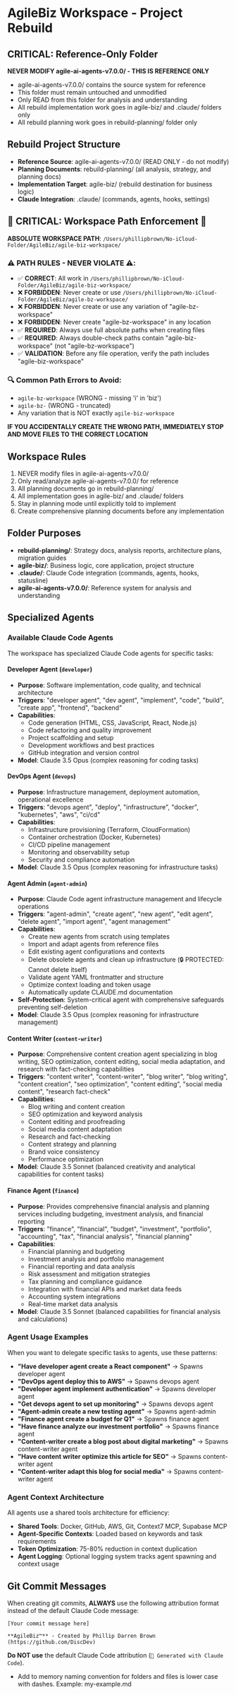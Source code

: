 # AgileBiz Workspace - Project Rebuild

## CRITICAL: Reference-Only Folder
**NEVER MODIFY agile-ai-agents-v7.0.0/ - THIS IS REFERENCE ONLY**
- agile-ai-agents-v7.0.0/ contains the source system for reference
- This folder must remain untouched and unmodified
- Only READ from this folder for analysis and understanding
- All rebuild implementation work goes in agile-biz/ and .claude/ folders only
- All rebuild planning work goes in rebuild-planning/ folder only

## Rebuild Project Structure
- **Reference Source**: agile-ai-agents-v7.0.0/ (READ ONLY - do not modify)
- **Planning Documents**: rebuild-planning/ (all analysis, strategy, and planning docs)
- **Implementation Target**: agile-biz/ (rebuild destination for business logic)
- **Claude Integration**: .claude/ (commands, agents, hooks, settings)

## 🚨 CRITICAL: Workspace Path Enforcement 🚨
**ABSOLUTE WORKSPACE PATH**: `/Users/phillipbrown/No-iCloud-Folder/AgileBiz/agile-biz-workspace/`

### ⚠️ PATH RULES - NEVER VIOLATE ⚠️:
- ✅ **CORRECT**: All work in `/Users/phillipbrown/No-iCloud-Folder/AgileBiz/agile-biz-workspace/`
- ❌ **FORBIDDEN**: Never create or use `/Users/phillipbrown/No-iCloud-Folder/AgileBiz/agile-bz-workspace/`
- ❌ **FORBIDDEN**: Never create or use any variation of "agile-bz-workspace"
- ❌ **FORBIDDEN**: Never create "agile-bz-workspace" in any location
- ✅ **REQUIRED**: Always use full absolute paths when creating files
- ✅ **REQUIRED**: Always double-check paths contain "agile-biz-workspace" (not "agile-bz-workspace")
- ✅ **VALIDATION**: Before any file operation, verify the path includes "agile-biz-workspace"

### 🔍 Common Path Errors to Avoid:
- `agile-bz-workspace` (WRONG - missing 'i' in 'biz')
- `agile-bz-` (WRONG - truncated)
- Any variation that is NOT exactly `agile-biz-workspace`

**IF YOU ACCIDENTALLY CREATE THE WRONG PATH, IMMEDIATELY STOP AND MOVE FILES TO THE CORRECT LOCATION**

## Workspace Rules
1. NEVER modify files in agile-ai-agents-v7.0.0/
2. Only read/analyze agile-ai-agents-v7.0.0/ for reference
3. All planning documents go in rebuild-planning/
4. All implementation goes in agile-biz/ and .claude/ folders
5. Stay in planning mode until explicitly told to implement
6. Create comprehensive planning documents before any implementation

## Folder Purposes
- **rebuild-planning/**: Strategy docs, analysis reports, architecture plans, migration guides
- **agile-biz/**: Business logic, core application, project structure
- **.claude/**: Claude Code integration (commands, agents, hooks, statusline)
- **agile-ai-agents-v7.0.0/**: Reference system for analysis and understanding

## Specialized Agents

### Available Claude Code Agents

The workspace has specialized Claude Code agents for specific tasks:

#### **Developer Agent** (`developer`)
- **Purpose**: Software implementation, code quality, and technical architecture
- **Triggers**: "developer agent", "dev agent", "implement", "code", "build", "create app", "frontend", "backend"
- **Capabilities**: 
  - Code generation (HTML, CSS, JavaScript, React, Node.js)
  - Code refactoring and quality improvement
  - Project scaffolding and setup
  - Development workflows and best practices
  - GitHub integration and version control
- **Model**: Claude 3.5 Opus (complex reasoning for coding tasks)

#### **DevOps Agent** (`devops`)
- **Purpose**: Infrastructure management, deployment automation, operational excellence
- **Triggers**: "devops agent", "deploy", "infrastructure", "docker", "kubernetes", "aws", "ci/cd"
- **Capabilities**:
  - Infrastructure provisioning (Terraform, CloudFormation)
  - Container orchestration (Docker, Kubernetes)
  - CI/CD pipeline management
  - Monitoring and observability setup
  - Security and compliance automation
- **Model**: Claude 3.5 Opus (complex reasoning for infrastructure tasks)

#### **Agent Admin** (`agent-admin`)
- **Purpose**: Claude Code agent infrastructure management and lifecycle operations
- **Triggers**: "agent-admin", "create agent", "new agent", "edit agent", "delete agent", "import agent", "agent management"
- **Capabilities**:
  - Create new agents from scratch using templates
  - Import and adapt agents from reference files
  - Edit existing agent configurations and contexts
  - Delete obsolete agents and clean up infrastructure (🔒 PROTECTED: Cannot delete itself)
  - Validate agent YAML frontmatter and structure
  - Optimize context loading and token usage
  - Automatically update CLAUDE.md documentation
- **Self-Protection**: System-critical agent with comprehensive safeguards preventing self-deletion
- **Model**: Claude 3.5 Opus (complex reasoning for infrastructure management)

#### **Content Writer** (`content-writer`)
- **Purpose**: Comprehensive content creation agent specializing in blog writing, SEO optimization, content editing, social media adaptation, and research with fact-checking capabilities
- **Triggers**: "content writer", "content-writer", "blog writer", "blog writing", "content creation", "seo optimization", "content editing", "social media content", "research fact-check"
- **Capabilities**:
  - Blog writing and content creation
  - SEO optimization and keyword analysis
  - Content editing and proofreading
  - Social media content adaptation
  - Research and fact-checking
  - Content strategy and planning
  - Brand voice consistency
  - Performance optimization
- **Model**: Claude 3.5 Sonnet (balanced creativity and analytical capabilities for content tasks)

#### **Finance Agent** (`finance`)
- **Purpose**: Provides comprehensive financial analysis and planning services including budgeting, investment analysis, and financial reporting
- **Triggers**: "finance", "financial", "budget", "investment", "portfolio", "accounting", "tax", "financial analysis", "financial planning"
- **Capabilities**:
  - Financial planning and budgeting
  - Investment analysis and portfolio management
  - Financial reporting and data analysis
  - Risk assessment and mitigation strategies
  - Tax planning and compliance guidance
  - Integration with financial APIs and market data feeds
  - Accounting system integrations
  - Real-time market data analysis
- **Model**: Claude 3.5 Sonnet (balanced capabilities for financial analysis and calculations)



### Agent Usage Examples

When you want to delegate specific tasks to agents, use these patterns:

- **"Have developer agent create a React component"** → Spawns developer agent
- **"DevOps agent deploy this to AWS"** → Spawns devops agent
- **"Developer agent implement authentication"** → Spawns developer agent
- **"Get devops agent to set up monitoring"** → Spawns devops agent
- **"Agent-admin create a new testing agent"** → Spawns agent-admin
- **"Finance agent create a budget for Q1"** → Spawns finance agent
- **"Have finance analyze our investment portfolio"** → Spawns finance agent
- **"Content-writer create a blog post about digital marketing"** → Spawns content-writer agent
- **"Have content writer optimize this article for SEO"** → Spawns content-writer agent
- **"Content-writer adapt this blog for social media"** → Spawns content-writer agent

### Agent Context Architecture

All agents use a shared tools architecture for efficiency:
- **Shared Tools**: Docker, GitHub, AWS, Git, Context7 MCP, Supabase MCP
- **Agent-Specific Contexts**: Loaded based on keywords and task requirements
- **Token Optimization**: 75-80% reduction in context duplication
- **Agent Logging**: Optional logging system tracks agent spawning and context usage

## Git Commit Messages

When creating git commits, **ALWAYS** use the following attribution format instead of the default Claude Code message:

```
[Your commit message here]

**AgileBiz™** - Created by Phillip Darren Brown (https://github.com/DiscDev)
```

**Do NOT use** the default Claude Code attribution (`🤖 Generated with Claude Code`).

- Add to memory naming convention for folders and files is lower case with dashes.  Example: my-example.md